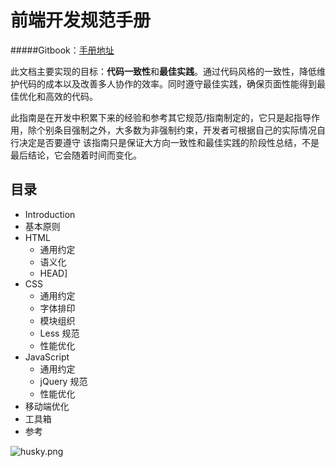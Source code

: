 # 前端开发规范手册

#####Gitbook：[手册地址](https://aaaaaashu.gitbooks.io/f2e-style-guide/content/)

此文档主要实现的目标：**代码一致性**和**最佳实践**。通过代码风格的一致性，降低维护代码的成本以及改善多人协作的效率。同时遵守最佳实践，确保页面性能得到最佳优化和高效的代码。

此指南是在开发中积累下来的经验和参考其它规范/指南制定的，它只是起指导作用，除个别条目强制之外，大多数为非强制约束，开发者可根据自己的实际情况自行决定是否要遵守
该指南只是保证大方向一致性和最佳实践的阶段性总结，不是最后结论，它会随着时间而变化。

## 目录
* Introduction
* 基本原则
* HTML
   * 通用约定
   * 语义化
   * HEAD]
* CSS
   * 通用约定
   * 字体排印
   * 模块组织
   * Less 规范
   * 性能优化
* JavaScript
   * 通用约定
   * jQuery 规范
   * 性能优化
* 移动端优化
* 工具箱
* 参考

![husky.png](http://upload-images.jianshu.io/upload_images/8133-4922cb7a9815fe0f.png?imageMogr2/auto-orient/strip%7CimageView2/2/w/1240)

